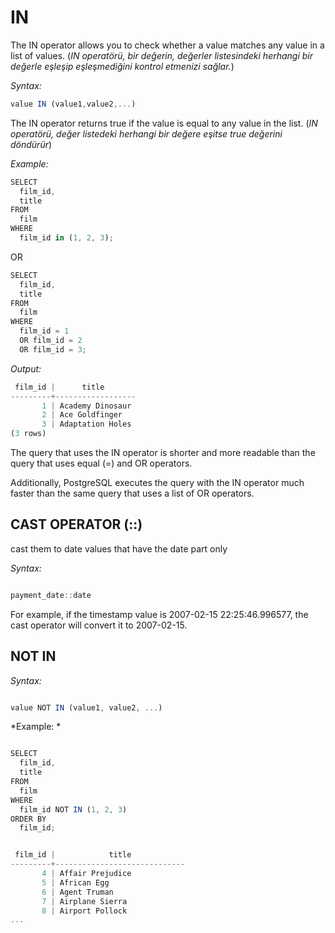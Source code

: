 # IN

The IN operator allows you to check whether a value matches any value in a list of values. (*IN operatörü, bir değerin, değerler listesindeki herhangi bir değerle eşleşip eşleşmediğini kontrol etmenizi sağlar.*)

*Syntax:*

```javascript
value IN (value1,value2,...)
```

The IN operator returns true if the value is equal to any value in the list. (*IN operatörü, değer listedeki herhangi bir değere eşitse true değerini döndürür*)

*Example:*

```javascript
SELECT
  film_id, 
  title 
FROM
  film 
WHERE
  film_id in (1, 2, 3);
```

OR

```javascript
SELECT 
  film_id, 
  title 
FROM 
  film 
WHERE 
  film_id = 1 
  OR film_id = 2 
  OR film_id = 3;
```

*Output:*

```javascript
 film_id |      title
---------+------------------
       1 | Academy Dinosaur
       2 | Ace Goldfinger
       3 | Adaptation Holes
(3 rows)
```

The query that uses the IN operator is shorter and more readable than the query that uses equal (=) and OR operators.

Additionally, PostgreSQL executes the query with the IN operator much faster than the same query that uses a list of OR operators.


## CAST OPERATOR (::)

cast them to date values that have the date part only

*Syntax:*

```javascript

payment_date::date

```
For example, if the timestamp value is 2007-02-15 22:25:46.996577, the cast operator will convert it to 2007-02-15.

## NOT IN

*Syntax:*

```javascript

value NOT IN (value1, value2, ...)

```

*Example: *

```javascript

SELECT 
  film_id, 
  title 
FROM 
  film 
WHERE 
  film_id NOT IN (1, 2, 3) 
ORDER BY 
  film_id;

```


```javascript

 film_id |            title
---------+-----------------------------
       4 | Affair Prejudice
       5 | African Egg
       6 | Agent Truman
       7 | Airplane Sierra
       8 | Airport Pollock
...

```




